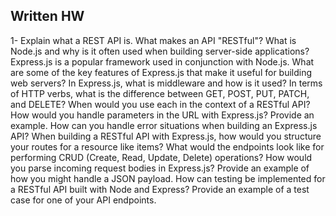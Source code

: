 ## Written HW

1- Explain what a REST API is. What makes an API "RESTful"?
What is Node.js and why is it often used when building server-side applications?
Express.js is a popular framework used in conjunction with Node.js. What are some of the key features of Express.js that make it useful for building web servers?
In Express.js, what is middleware and how is it used?
In terms of HTTP verbs, what is the difference between GET, POST, PUT, PATCH, and DELETE? When would you use each in the context of a RESTful API?
How would you handle parameters in the URL with Express.js? Provide an example.
How can you handle error situations when building an Express.js API?
When building a RESTful API with Express.js, how would you structure your routes for a resource like items? What would the endpoints look like for performing CRUD (Create, Read, Update, Delete) operations?
How would you parse incoming request bodies in Express.js? Provide an example of how you might handle a JSON payload.
How can testing be implemented for a RESTful API built with Node and Express? Provide an example of a test case for one of your API endpoints.
